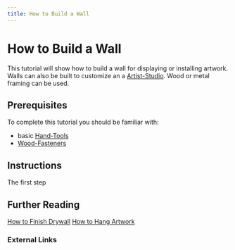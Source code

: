 ```yaml
---
title: How to Build a Wall
---
```


# How to Build a Wall

This tutorial will show how to build a wall for displaying or installing artwork. Walls can also be built to customize an a [Artist-Studio](../art-faq/artist-studio.md). Wood or metal framing can be used.

## Prerequisites

To complete this tutorial you should be familiar with:

- basic [Hand-Tools](../making/hand-tools.md)
- [Wood-Fasteners](../wood-fasteners.md)

## Instructions

The first step

## Further Reading

[How to Finish Drywall](../tutorials/how-to-finish-drywall.md) [How to Hang Artwork](../tutorials/how-to-hang-artwork.md)

### External Links
